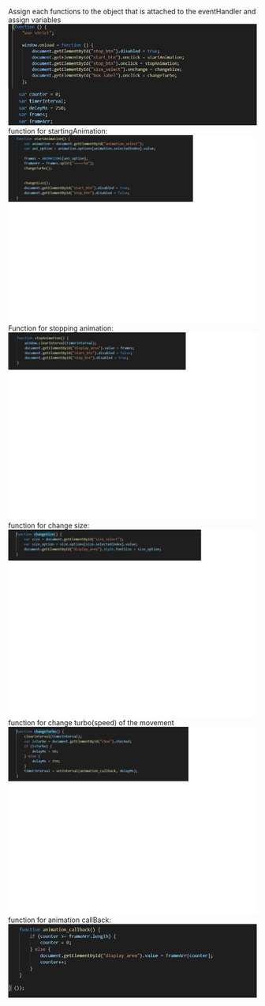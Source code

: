 Assign each functions to the object that is attached to the eventHandler and assign variables
![first js file](https://github.com/hgebrekidan/cs445_labs/blob/main/lab4/first.png)
function for startingAnimation: 
![second js file](https://github.com/hgebrekidan/cs445_labs/blob/main/lab4/second.png)
Function for stopping animation: 
![third js file](https://github.com/hgebrekidan/cs445_labs/blob/main/lab4/third.png)
function for change size:
![fourth js file](https://github.com/hgebrekidan/cs445_labs/blob/main/lab4/fourth.png)
function for change turbo(speed) of the movement
![fifth js file](https://github.com/hgebrekidan/cs445_labs/blob/main/lab4/fifth.png)
function for animation callBack:
![sixth js file](https://github.com/hgebrekidan/cs445_labs/blob/main/lab4/sixth.png)
